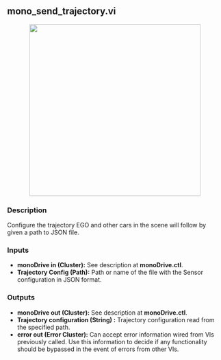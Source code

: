 ## mono_send_trajectory.vi
<p align="center">
<img src="https://github.com/monoDriveIO/client/raw/master/WikiPhotos/LV_client/utilities/mono__send__trajectoryc.png" 
width="400"  />
</p>

### Description 
Configure the trajectory EGO and other cars in the scene will follow  by given a path to JSON file.

### Inputs

- **monoDrive in (Cluster):** See description at **monoDrive.ctl**.
- **Trajectory Config (Path):** Path or name of the file with the Sensor configuration in JSON format.

### Outputs

- **monoDrive out (Cluster):** See description at **monoDrive.ctl**.
- **Trajectory configuration (String) :** Trajectory configuration read from the specified path.
- **error out (Error Cluster):** Can accept error information wired from VIs previously called. Use this information to decide if any functionality should be bypassed in the event of errors from other VIs.
